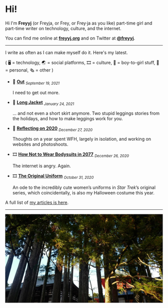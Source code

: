 # Hi!

Hi I'm **Freyyj** (or Freyja, or Frey, or Frey·ja as you like) part-time girl and part-time writer on technology, culture, and the internet.

You can find me online at [**freyyj.org**](https://freyyj.org) and on Twitter at [**@freyyj**](https://twitter.com/freyyj).

---

I write as often as I can make myself do it. Here's my latest.

( 🖥️ = technology, 🌏 = social platforms, 🎞️ = culture, 💄 = boy-to-girl stuff, 📓 = personal, 🗞️ = other )

* 💄  [**Out**](https://freyyj.org/out-2021) <sub><em>September 19, 2021</em></sub>

    I need to get out more.

* 💄  [**Long Jacket**](https://freyyj.org/long-jacket) <sub><em>January 24, 2021</em></sub>

    &hellip; and not even a short skirt anymore. Two stupid leggings stories from the holidays, and how to make leggings work for you.

* 📓  [**Reflecting on 2020**](https://freyyj.org/2020-reflecting) <sub><em>December 27, 2020</em></sub>

    Thoughts on a year spent WFH, largely in isolation, and working on websites and photoshoots.

* 🎞️  [**How Not to Wear Bodysuits in 2077**](https://freyyj.org/2077) <sub><em>December 26, 2020</em></sub>

    The internet is angry. Again.

* 🎞️  [**The Original Uniform**](https://freyyj.org/star-trek-uniform) <sub><em>October 31, 2020</em></sub>

    An ode to the incredibly cute women&rsquo;s uniforms in <em>Star Trek</em>&rsquo;s original series, which coincidentally, is also my Halloween costume this year.

A full list of [my articles is here](https://freyyj.org/articles).

---

![A lush Japanese landscape. Can you guess where this is?](./banner_16x9_1200.jpg)
